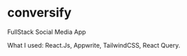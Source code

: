 # conversify
FullStack Social Media App

What I used: React.Js, Appwrite, TailwindCSS, React Query. 